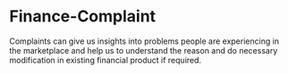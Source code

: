 # Finance-Complaint
Complaints can give us insights into problems people are experiencing in the marketplace and help us to understand the reason and do necessary modification in existing financial product if required.
